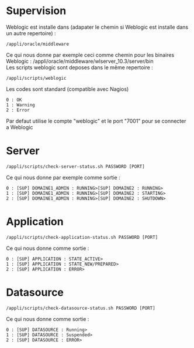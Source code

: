# Supervision
Weblogic est installe dans (adapater le chemin si Weblogic est installe dans un autre repertoire) :
<pre><code>/appli/oracle/middleware</code></pre>
Ce qui nous donne par exemple ceci comme chemin pour les binaires Weblogic : /appli/oracle/middleware/wlserver_10.3/server/bin
<br>Les scripts weblogic sont deposes dans le même repertoire : 
<pre><code>/appli/scripts/weblogic</code></pre>
Les codes sont standard (compatible avec Nagios)
<pre><code>0 : OK
1 : Warning
2 : Error </code></pre>
Par defaut utilise le compte "weblogic" et le port "7001" pour se connecter a Weblogic

<h1>Server</h1>
<pre><code>/appli/scripts/check-server-status.sh PASSWORD [PORT]</code></pre>
Ce qui nous donne par exemple comme sortie :
<pre><code>0 : [SUP] DOMAINE1_ADMIN : RUNNING>[SUP] DOMAINE2 : RUNNING>
1 : [SUP] DOMAINE1_ADMIN : RUNNING>[SUP] DOMAINE2 : STARTING>
2 : [SUP] DOMAINE1_ADMIN : RUNNING>[SUP] DOMAINE2 : SHUTDOWN></code></pre>

<h1>Application</h1>
<pre><code>/appli/scripts/check-application-status.sh PASSWORD [PORT]</code></pre>
Ce qui nous donne comme sortie :
<pre><code>0 : [SUP] APPLICATION : STATE_ACTIVE>
1 : [SUP] APPLICATION : STATE_NEW/PREPARED>
2 : [SUP] APPLICATION : ERROR></code></pre>

<h1>Datasource</h1>
<pre><code>/appli/scripts/check-datasource-status.sh PASSWORD [PORT]</code></pre>
Ce qui nous donne comme sortie :
<pre><code>0 : [SUP] DATASOURCE : Running>
1 : [SUP] DATASOURCE : Suspended>
2 : [SUP] DATASOURCE : ERROR></code></pre>
